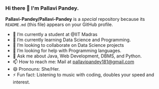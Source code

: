 ### Hi there 👋 I'm Pallavi Pandey. 


**Pallavi-Pandey/Pallavi-Pandey** is a _special_ repository because its `README.md` (this file) appears on your GitHub profile.


- 🔭 I’m currently a student at @IIT Madras 
- 🌱 I’m currently learning Data Science and Programming.
- 👯 I’m looking to collaborate on Data Science projects
- 🤔 I’m looking for help with Programming languages.
- 💬 Ask me about Java, Web Development, DBMS, and Python.
- 📫 How to reach me: Mail at pallavipandey181@gmail.com
- 😄 Pronouns: She/Her.
- ⚡ Fun fact: Listening to music with coding, doubles your speed and interest.

